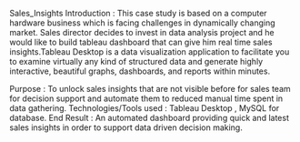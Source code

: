 Sales_Insights
Introduction :  This case study is based on a computer hardware business which is facing challenges in dynamically changing market. Sales director decides to invest in data analysis project and he would like to build tableau dashboard that can give him real time sales insights.Tableau Desktop is a data visualization application to facilitate you to examine virtually any kind of structured data and generate highly interactive, beautiful graphs, dashboards, and reports within minutes.
              
Purpose : To unlock  sales insights that are not visible before for sales team for decision support and automate them to reduced manual time spent in data gathering.
Technologies/Tools used : Tableau Desktop , MySQL for database.
End Result : An automated dashboard providing quick and latest sales insights in order to support data driven decision making.
